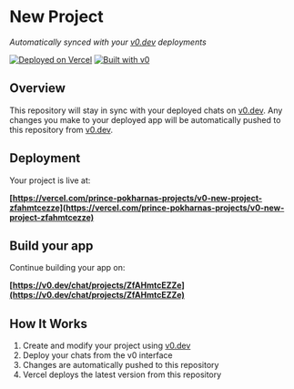 # New Project

*Automatically synced with your [v0.dev](https://v0.dev) deployments*

[![Deployed on Vercel](https://img.shields.io/badge/Deployed%20on-Vercel-black?style=for-the-badge&logo=vercel)](https://vercel.com/prince-pokharnas-projects/v0-new-project-zfahmtcezze)
[![Built with v0](https://img.shields.io/badge/Built%20with-v0.dev-black?style=for-the-badge)](https://v0.dev/chat/projects/ZfAHmtcEZZe)

## Overview

This repository will stay in sync with your deployed chats on [v0.dev](https://v0.dev).
Any changes you make to your deployed app will be automatically pushed to this repository from [v0.dev](https://v0.dev).

## Deployment

Your project is live at:

**[https://vercel.com/prince-pokharnas-projects/v0-new-project-zfahmtcezze](https://vercel.com/prince-pokharnas-projects/v0-new-project-zfahmtcezze)**

## Build your app

Continue building your app on:

**[https://v0.dev/chat/projects/ZfAHmtcEZZe](https://v0.dev/chat/projects/ZfAHmtcEZZe)**

## How It Works

1. Create and modify your project using [v0.dev](https://v0.dev)
2. Deploy your chats from the v0 interface
3. Changes are automatically pushed to this repository
4. Vercel deploys the latest version from this repository
